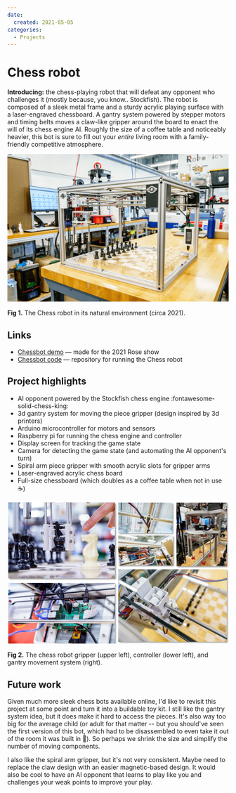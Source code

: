 ```yaml
---
date:
  created: 2021-05-05
categories:
  - Projects
---
```


# Chess robot

**Introducing:** the chess-playing robot that will defeat any opponent who challenges it (mostly because, you know.. Stockfish). The robot is composed of a sleek metal frame and a sturdy acrylic playing surface with a laser-engraved chessboard. A gantry system powered by stepper motors and timing belts moves a claw-like gripper around the board to enact the will of its chess engine AI. Roughly the size of a coffee table and noticeably heavier, this bot is sure to fill out your _entire_ living room with a family-friendly competitive atmosphere.

![Chess robot](../../assets/chessbot.png)

**Fig 1.** The Chess robot in its natural environment (circa 2021).

<!-- more -->

## Links

- [Chessbot demo](https://youtu.be/P3n7hMYIbRQ) — made for the 2021 Rose show
- [Chessbot code](https://github.com/eckelsjd/ChessRobot) — repository for running the Chess robot

## Project highlights

- AI opponent powered by the Stockfish chess engine :fontawesome-solid-chess-king:
- 3d gantry system for moving the piece gripper (design inspired by 3d printers)
- Arduino microcontroller for motors and sensors
- Raspberry pi for running the chess engine and controller
- Display screen for tracking the game state
- Camera for detecting the game state (and automating the AI opponent's turn)
- Spiral arm piece gripper with smooth acrylic slots for gripper arms
- Laser-engraved acrylic chess board
- Full-size chessboard (which doubles as a coffee table when not in use :coffee:)

![Chess robot highlights](../../assets/chessbot-highlights.png)

**Fig 2.** The chess robot gripper (upper left), controller (lower left), and gantry movement system (right).

## Future work
Given much more sleek chess bots available online, I'd like to revisit this project at some point and turn it into a buildable toy kit. I still like the gantry system idea, but it does make it hard to access the pieces. It's also way too big for the average child (or adult for that matter -- but you should've seen the first version of this bot, which had to be disassembled to even take it out of the room it was built in :melting_face:). So perhaps we shrink the size and simplify the number of moving components. 

I also like the spiral arm gripper, but it's not very consistent. Maybe need to replace the claw design with an easier magnetic-based design. It would also be cool to have an AI opponent that learns to play like you and challenges your weak points to improve your play.
